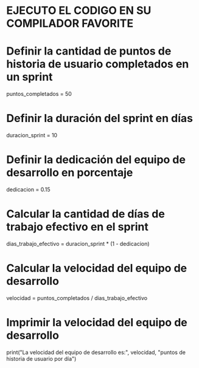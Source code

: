 #  EJECUTO EL CODIGO EN SU COMPILADOR FAVORITE


# Definir la cantidad de puntos de historia de usuario completados en un sprint
puntos_completados = 50

# Definir la duración del sprint en días
duracion_sprint = 10

# Definir la dedicación del equipo de desarrollo en porcentaje
dedicacion = 0.15

# Calcular la cantidad de días de trabajo efectivo en el sprint
dias_trabajo_efectivo = duracion_sprint * (1 - dedicacion)

# Calcular la velocidad del equipo de desarrollo
velocidad = puntos_completados / dias_trabajo_efectivo

# Imprimir la velocidad del equipo de desarrollo
print("La velocidad del equipo de desarrollo es:", velocidad, "puntos de historia de usuario por día")
